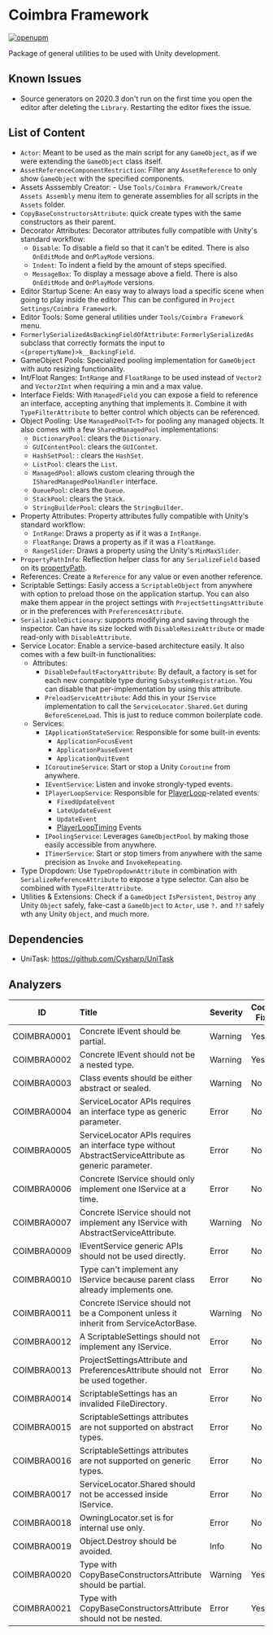 # Coimbra Framework

[![openupm](https://img.shields.io/npm/v/com.coimbrastudios.core?label=openupm&registry_uri=https://package.openupm.com)](https://openupm.com/packages/com.coimbrastudios.core/)

Package of general utilities to be used with Unity development.

## Known Issues

- Source generators on 2020.3 don't run on the first time you open the editor after deleting the `Library`. Restarting the editor fixes the issue.

## List of Content

- `Actor`: Meant to be used as the main script for any `GameObject`, as if we were extending the `GameObject` class itself.
- `AssetReferenceComponentRestriction`: Filter any `AssetReference` to only show `GameObject` with the specified components.
- Assets Asssembly Creator: - Use `Tools/Coimbra Framework/Create Assets Assembly` menu item to generate assemblies for all scripts in the `Assets` folder.
- `CopyBaseConstructorsAttribute`: quick create types with the same constructors as their parent.
- Decorator Attributes: Decorator attributes fully compatible with Unity's standard workflow:
    - `Disable`: To disable a field so that it can't be edited. There is also `OnEditMode` and `OnPlayMode` versions.
    - `Indent`: To indent a field by the amount of steps specified.
    - `MessageBox`: To display a message above a field. There is also `OnEditMode` and `OnPlayMode` versions.
- Editor Startup Scene: An easy way to always load a specific scene when going to play inside the editor This can be configured in `Project Settings/Coimbra Framework`.
- Editor Tools: Some general utilities under `Tools/Coimbra Framework` menu.
- `FormerlySerializedAsBackingFieldOfAttribute`: `FormerlySerializedAs` subclass that correctly formats the input to `<{propertyName}>k__BackingField`.
- GameObject Pools: Specialized pooling implementation for `GameObject` with auto resizing functionality.
- Int/Float Ranges: `IntRange` and `FloatRange` to be used instead of `Vector2` and `Vector2Int` when requiring a min and a max value.
- Interface Fields: With `ManagedField` you can expose a field to reference an interface, accepting anything that implements it. Combine it with `TypeFilterAttribute` to better control which objects can be referenced.
- Object Pooling: Use `ManagedPoolT<T>` for pooling any managed objects. It also comes with a few `SharedManagedPool` implementations:
    - `DictionaryPool`: clears the `Dictionary`.
    - `GUIContentPool`: clears the `GUIContet`.
    - `HashSetPool`: : clears the `HashSet`.
    - `ListPool`: clears the `List`.
    - `ManagedPool`: allows custom clearing through the `ISharedManagedPoolHandler` interface.
    - `QueuePool`: clears the `Queue`.
    - `StackPool`: clears the `Stack`.
    - `StringBuilderPool`: clears the `StringBuilder`.
- Property Attributes: Property attributes fully compatible with Unity's standard workflow:
    - `IntRange`: Draws a property as if it was a `IntRange`.
    - `FloatRange`: Draws a property as if it was a `FloatRange`.
    - `RangeSlider`: Draws a property using the Unity's `MinMaxSlider`.
- `PropertyPathInfo`: Reflection helper class for any `SerializeField` based on its [propertyPath](https://docs.unity3d.com/ScriptReference/SerializedProperty-propertyPath.html).
- References: Create a `Reference` for any value or even another reference.
- Scriptable Settings: Easily access a `ScriptableObject` from anywhere with option to preload those on the application startup. You can also make them appear in the project settings with `ProjectSettingsAttribute` or in the preferences
  with `PreferencesAttribute`.
- `SerializableDictionary`: supports modifying and saving through the inspector. Can have its size locked with `DisableResizeAttribute` or made read-only with `DisableAttribute`.
- Service Locator: Enable a service-based architecture easily. It also comes with a few built-in functionalities:
    - Attributes:
        - `DisableDefaultFactoryAttribute`: By default, a factory is set for each new compatible type during `SubsystemRegistration`. You can disable that per-implementation by using this attribute.
        - `PreloadServiceAttribute`: Add this in your `IService` implementation to call the `ServiceLocator.Shared.Get` during `BeforeSceneLoad`. This is just to reduce common boilerplate code.
    - Services:
        - `IApplicationStateService`: Responsible for some built-in events:
            - `ApplicationFocusEvent`
            - `ApplicationPauseEvent`
            - `ApplicationQuitEvent`
        - `ICoroutineService`: Start or stop a Unity `Coroutine` from anywhere.
        - `IEventService`: Listen and invoke strongly-typed events.
        - `IPlayerLoopService`: Responsible for [PlayerLoop](https://docs.unity3d.com/ScriptReference/LowLevel.PlayerLoop.html)-related events:
            - `FixedUpdateEvent`
            - `LateUpdateEvent`
            - `UpdateEvent`
            - [PlayerLoopTiming](https://github.com/Cysharp/UniTask#playerloop) Events
        - `IPoolingService`: Leverages `GameObjectPool` by making those easily accessible from anywhere.
        - `ITimerService`: Start or stop timers from anywhere with the same precision as `Invoke` and `InvokeRepeating`.
- Type Dropdown: Use `TypeDropdownAttribute` in combination with `SerializeReferenceAttribute` to expose a type selector. Can also be combined with `TypeFilterAttribute`.
- Utilities & Extensions: Check if a `GameObject` `IsPersistent`, `Destroy` any Unity `Object` safely, fake-cast a `GameObject` to `Actor`, use `?.` and `??` safely wth any Unity `Object`, and much more.

## Dependencies

- UniTask: https://github.com/Cysharp/UniTask

## Analyzers

| ID          | Title                                                                                                 | Severity | Code Fix |
|-------------|:------------------------------------------------------------------------------------------------------|----------|----------|
| COIMBRA0001 | Concrete IEvent should be partial.                                                                    | Warning  | Yes      |
| COIMBRA0002 | Concrete IEvent should not be a nested type.                                                          | Warning  | Yes      |
| COIMBRA0003 | Class events should be either abstract or sealed.                                                     | Warning  | No       |
| COIMBRA0004 | ServiceLocator APIs requires an interface type as generic parameter.                                  | Error    | No       |
| COIMBRA0005 | ServiceLocator APIs requires an interface type without AbstractServiceAttribute as generic parameter. | Error    | No       |
| COIMBRA0006 | Concrete IService should only implement one IService at a time.                                       | Error    | No       |
| COIMBRA0007 | Concrete IService should not implement any IService with AbstractServiceAttribute.                    | Warning  | No       |
| COIMBRA0009 | IEventService generic APIs should not be used directly.                                               | Error    | No       |
| COIMBRA0010 | Type can't implement any IService because parent class already implements one.                        | Error    | No       |
| COIMBRA0011 | Concrete IService should not be a Component unless it inherit from ServiceActorBase.                  | Warning  | No       |
| COIMBRA0012 | A ScriptableSettings should not implement any IService.                                               | Error    | No       |
| COIMBRA0013 | ProjectSettingsAttribute and PreferencesAttribute should not be used together.                        | Error    | No       |
| COIMBRA0014 | ScriptableSettings has an invalided FileDirectory.                                                    | Error    | No       |
| COIMBRA0015 | ScriptableSettings attributes are not supported on abstract types.                                    | Error    | No       |
| COIMBRA0016 | ScriptableSettings attributes are not supported on generic types.                                     | Error    | No       |
| COIMBRA0017 | ServiceLocator.Shared should not be accessed inside IService.                                         | Error    | No       |
| COIMBRA0018 | OwningLocator.set is for internal use only.                                                           | Error    | No       |
| COIMBRA0019 | Object.Destroy should be avoided.                                                                     | Info     | No       |
| COIMBRA0020 | Type with CopyBaseConstructorsAttribute should be partial.                                            | Warning  | Yes      |
| COIMBRA0021 | Type with CopyBaseConstructorsAttribute should not be nested.                                         | Error    | Yes      |
